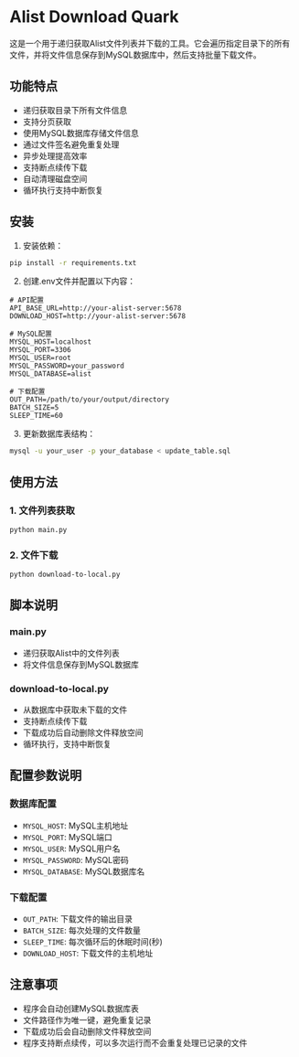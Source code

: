 # Alist Download Quark

这是一个用于递归获取Alist文件列表并下载的工具。它会遍历指定目录下的所有文件，并将文件信息保存到MySQL数据库中，然后支持批量下载文件。

## 功能特点

- 递归获取目录下所有文件信息
- 支持分页获取
- 使用MySQL数据库存储文件信息
- 通过文件签名避免重复处理
- 异步处理提高效率
- 支持断点续传下载
- 自动清理磁盘空间
- 循环执行支持中断恢复

## 安装

1. 安装依赖：
```bash
pip install -r requirements.txt
```

2. 创建.env文件并配置以下内容：
```
# API配置
API_BASE_URL=http://your-alist-server:5678
DOWNLOAD_HOST=http://your-alist-server:5678

# MySQL配置
MYSQL_HOST=localhost
MYSQL_PORT=3306
MYSQL_USER=root
MYSQL_PASSWORD=your_password
MYSQL_DATABASE=alist

# 下载配置
OUT_PATH=/path/to/your/output/directory
BATCH_SIZE=5
SLEEP_TIME=60
```

3. 更新数据库表结构：
```bash
mysql -u your_user -p your_database < update_table.sql
```

## 使用方法

### 1. 文件列表获取

```bash
python main.py
```

### 2. 文件下载

```bash
python download-to-local.py
```

## 脚本说明

### main.py
- 递归获取Alist中的文件列表
- 将文件信息保存到MySQL数据库

### download-to-local.py
- 从数据库中获取未下载的文件
- 支持断点续传下载
- 下载成功后自动删除文件释放空间
- 循环执行，支持中断恢复

## 配置参数说明

### 数据库配置
- `MYSQL_HOST`: MySQL主机地址
- `MYSQL_PORT`: MySQL端口
- `MYSQL_USER`: MySQL用户名
- `MYSQL_PASSWORD`: MySQL密码
- `MYSQL_DATABASE`: MySQL数据库名

### 下载配置
- `OUT_PATH`: 下载文件的输出目录
- `BATCH_SIZE`: 每次处理的文件数量
- `SLEEP_TIME`: 每次循环后的休眠时间(秒)
- `DOWNLOAD_HOST`: 下载文件的主机地址

## 注意事项

- 程序会自动创建MySQL数据库表
- 文件路径作为唯一键，避免重复记录
- 下载成功后会自动删除文件释放空间
- 程序支持断点续传，可以多次运行而不会重复处理已记录的文件 